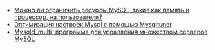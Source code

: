 * [Можно ли ограничить ресурсы MySQL, такие как память и процессор, на пользователя?](/articles/%D0%9C%D0%BE%D0%B6%D0%BD%D0%BE%20%D0%BB%D0%B8%20%D0%BE%D0%B3%D1%80%D0%B0%D0%BD%D0%B8%D1%87%D0%B8%D1%82%D1%8C%20%D1%80%D0%B5%D1%81%D1%83%D1%80%D1%81%D1%8B%20MySQL%2C%20%D1%82%D0%B0%D0%BA%D0%B8%D0%B5%20%D0%BA%D0%B0%D0%BA%20%D0%BF%D0%B0%D0%BC%D1%8F%D1%82%D1%8C%20%D0%B8%20%D0%BF%D1%80%D0%BE%D1%86%D0%B5%D1%81%D1%81%D0%BE%D1%80%2C%20%D0%BD%D0%B0%20%D0%BF%D0%BE%D0%BB%D1%8C%D0%B7%D0%BE%D0%B2%D0%B0%D1%82%D0%B5%D0%BB%D1%8F%253F.md)
* [Оптимизация настроек Mysql с помощью Mysqltuner](/articles/%D0%9E%D0%BF%D1%82%D0%B8%D0%BC%D0%B8%D0%B7%D0%B0%D1%86%D0%B8%D1%8F%20%D0%BD%D0%B0%D1%81%D1%82%D1%80%D0%BE%D0%B5%D0%BA%20Mysql%20%D1%81%20%D0%BF%D0%BE%D0%BC%D0%BE%D1%89%D1%8C%D1%8E%20Mysqltuner.md)
* [Mysqld_multi, программа для управления множеством серверов MySQL](/articles/Mysqld_multi%2C%20%D0%BF%D1%80%D0%BE%D0%B3%D1%80%D0%B0%D0%BC%D0%BC%D0%B0%20%D0%B4%D0%BB%D1%8F%20%D1%83%D0%BF%D1%80%D0%B0%D0%B2%D0%BB%D0%B5%D0%BD%D0%B8%D1%8F%20%D0%BC%D0%BD%D0%BE%D0%B6%D0%B5%D1%81%D1%82%D0%B2%D0%BE%D0%BC%20%D1%81%D0%B5%D1%80%D0%B2%D0%B5%D1%80%D0%BE%D0%B2%20MySQL.md)
